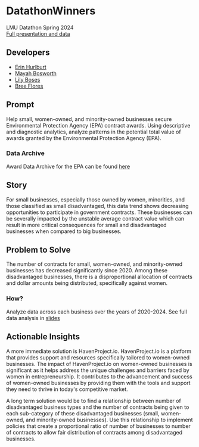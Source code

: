 # DatathonWinners
LMU Datathon Spring 2024  
[Full presentation and data](https://docs.google.com/presentation/d/1hCCeWu4Wf2kfSwdkankN4RcAYv2VIwpZGMXBlsvxW34/edit?usp=sharing)

## Developers
- [Erin Hurlburt](https://github.com/erinhurlburt)
- [Mayah Bosworth](https://github.com/mayahbosworth)
- [Lily Boses](https://github.com/lilybos4)
- [Bree Flores](https://github.com/breeflores129)

## Prompt
Help small, women-owned, and minority-owned businesses secure Environmental Protection Agency (EPA) contract awards. Using descriptive and diagnostic analytics, analyze patterns in the potential total value of awards granted by the Environmental Protection Agency (EPA).

### Data Archive
Award Data Archive for the EPA can be found [here](https://www.usaspending.gov/download_center/award_data_archive)


## Story
For small businesses, especially those owned by women, minorities, and those classified as small disadvantaged, this data trend shows decreasing opportunities to participate in government contracts. These businesses can be severally impacted by the unstable average contract value which can result in more critical consequences for small and disadvantaged businesses when compared to big businesses.


## Problem to Solve
The number of contracts for small, women-owned, and minority-owned businesses has decreased significantly since 2020. Among these disadvantaged businesses, there is a disproportional allocation of contracts and dollar amounts being distributed, specifically against women.

### How?

Analyze data across each business over the years of 2020-2024. 
See full data analysis in [slides](https://docs.google.com/presentation/d/1hCCeWu4Wf2kfSwdkankN4RcAYv2VIwpZGMXBlsvxW34/edit?usp=sharing)


## Actionable Insights
A more immediate solution is HavenProject.io. HavenProject.io is a platform that provides support and resources specifically tailored to women-owned businesses. The impact of HavenProject.io on women-owned businesses is significant as it helps address the unique challenges and barriers faced by women in entrepreneurship. It contributes to the advancement and success of women-owned businesses by providing them with the tools and support they need to thrive in today's competitive market.

A long term solution would be to find a relationship between number of disadvantaged business types and the number of contracts being given to each sub-category of these disadvantaged businesses (small, women-owned, and minority-owned businesses). Use this relationship to implement policies that create a proportional ratio of number of businesses to number of contracts to allow fair distribution of contracts among disadvantaged businesses.
